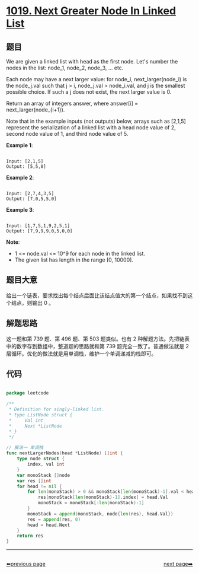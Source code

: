 # [1019. Next Greater Node In Linked List](https://leetcode.com/problems/next-greater-node-in-linked-list/)

## 题目

We are given a linked list with head as the first node.  Let's number the nodes in the list: node\_1, node\_2, node\_3, ... etc.

Each node may have a next larger value: for node_i, next\_larger(node\_i) is the node\_j.val such that j > i, node\_j.val > node\_i.val, and j is the smallest possible choice.  If such a j does not exist, the next larger value is 0.

Return an array of integers answer, where answer[i] = next\_larger(node\_{i+1}).

Note that in the example inputs (not outputs) below, arrays such as [2,1,5] represent the serialization of a linked list with a head node value of 2, second node value of 1, and third node value of 5.

 

**Example 1**:

```

Input: [2,1,5]
Output: [5,5,0]

```

**Example 2**:

```

Input: [2,7,4,3,5]
Output: [7,0,5,5,0]

```

**Example 3**:

```

Input: [1,7,5,1,9,2,5,1]
Output: [7,9,9,9,0,5,0,0]

```

**Note**:

- 1 <= node.val <= 10^9 for each node in the linked list.
- The given list has length in the range [0, 10000].


## 题目大意

给出一个链表，要求找出每个结点后面比该结点值大的第一个结点，如果找不到这个结点，则输出 0 。


## 解题思路

这一题和第 739 题、第 496 题、第 503 题类似。也有 2 种解题方法。先把链表中的数字存到数组中，整道题的思路就和第 739 题完全一致了。普通做法就是 2 层循环。优化的做法就是用单调栈，维护一个单调递减的栈即可。




## 代码

```go

package leetcode

/**
 * Definition for singly-linked list.
 * type ListNode struct {
 *     Val int
 *     Next *ListNode
 * }
 */

// 解法一 单调栈
func nextLargerNodes(head *ListNode) []int {
	type node struct {
		index, val int
	}
	var monoStack []node
	var res []int
	for head != nil {
		for len(monoStack) > 0 && monoStack[len(monoStack)-1].val < head.Val {
			res[monoStack[len(monoStack)-1].index] = head.Val
			monoStack = monoStack[:len(monoStack)-1]
		}
		monoStack = append(monoStack, node{len(res), head.Val})
		res = append(res, 0)
		head = head.Next
	}
	return res
}


```



----------------------------------------------
<div style="display: flex;justify-content: space-between;align-items: center;">
<p><a href="https://books.halfrost.com/leetcode/ChapterFour/1000~1099/1018.Binary-Prefix-Divisible-By-5/">⬅️previous page</a></p>
<p><a href="https://books.halfrost.com/leetcode/ChapterFour/1000~1099/1020.Number-of-Enclaves/">next page➡️</a></p>
</div>
